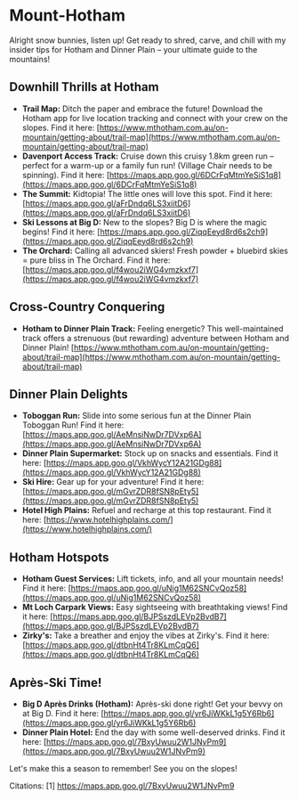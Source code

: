 # Mount-Hotham

Alright snow bunnies, listen up! Get ready to shred, carve, and chill with my insider tips for Hotham and Dinner Plain – your ultimate guide to the mountains!

## Downhill Thrills at Hotham

*   **Trail Map:** Ditch the paper and embrace the future! Download the Hotham app for live location tracking and connect with your crew on the slopes. Find it here: [https://www.mthotham.com.au/on-mountain/getting-about/trail-map](https://www.mthotham.com.au/on-mountain/getting-about/trail-map)
*   **Davenport Access Track:** Cruise down this cruisy 1.8km green run – perfect for a warm-up or a family fun run! (Village Chair needs to be spinning). Find it here: [https://maps.app.goo.gl/6DCrFqMtmYeSiS1q8](https://maps.app.goo.gl/6DCrFqMtmYeSiS1q8)
*   **The Summit:** Kidtopia! The little ones will love this spot. Find it here: [https://maps.app.goo.gl/aFrDndq6LS3xiitD6](https://maps.app.goo.gl/aFrDndq6LS3xiitD6)
*   **Ski Lessons at Big D:** New to the slopes? Big D is where the magic begins! Find it here: [https://maps.app.goo.gl/ZiqqEeyd8rd6s2ch9](https://maps.app.goo.gl/ZiqqEeyd8rd6s2ch9)
*   **The Orchard:** Calling all advanced skiers! Fresh powder + bluebird skies = pure bliss in The Orchard. Find it here: [https://maps.app.goo.gl/f4wou2iWG4vmzkxf7](https://maps.app.goo.gl/f4wou2iWG4vmzkxf7)

## Cross-Country Conquering

*   **Hotham to Dinner Plain Track:** Feeling energetic? This well-maintained track offers a strenuous (but rewarding) adventure between Hotham and Dinner Plain! [https://www.mthotham.com.au/on-mountain/getting-about/trail-map](https://www.mthotham.com.au/on-mountain/getting-about/trail-map)

## Dinner Plain Delights

*   **Toboggan Run:** Slide into some serious fun at the Dinner Plain Toboggan Run! Find it here: [https://maps.app.goo.gl/AeMnsiNwDr7DVxp6A](https://maps.app.goo.gl/AeMnsiNwDr7DVxp6A)
*   **Dinner Plain Supermarket:** Stock up on snacks and essentials. Find it here: [https://maps.app.goo.gl/VkhWycY12A21GDg88](https://maps.app.goo.gl/VkhWycY12A21GDg88)
*   **Ski Hire:** Gear up for your adventure! Find it here: [https://maps.app.goo.gl/mGvrZDR8fSN8pEty5](https://maps.app.goo.gl/mGvrZDR8fSN8pEty5)
*   **Hotel High Plains:** Refuel and recharge at this top restaurant. Find it here: [https://www.hotelhighplains.com/](https://www.hotelhighplains.com/)

## Hotham Hotspots

*   **Hotham Guest Services:** Lift tickets, info, and all your mountain needs! Find it here: [https://maps.app.goo.gl/uNig1M62SNCvQoz58](https://maps.app.goo.gl/uNig1M62SNCvQoz58)
*   **Mt Loch Carpark Views:** Easy sightseeing with breathtaking views! Find it here: [https://maps.app.goo.gl/BJPSszdLEVp2BvdB7](https://maps.app.goo.gl/BJPSszdLEVp2BvdB7)
*   **Zirky's:** Take a breather and enjoy the vibes at Zirky's. Find it here: [https://maps.app.goo.gl/dtbnHt4Tr8KLmCqQ6](https://maps.app.goo.gl/dtbnHt4Tr8KLmCqQ6)

## Après-Ski Time!

*   **Big D Après Drinks (Hotham):** Après-ski done right! Get your bevvy on at Big D. Find it here: [https://maps.app.goo.gl/yr6JiWKkL1g5Y6Rb6](https://maps.app.goo.gl/yr6JiWKkL1g5Y6Rb6)
*   **Dinner Plain Hotel:** End the day with some well-deserved drinks. Find it here: [https://maps.app.goo.gl/7BxyUwuu2W1JNvPm9](https://maps.app.goo.gl/7BxyUwuu2W1JNvPm9)

Let's make this a season to remember! See you on the slopes!

Citations:
[1] https://maps.app.goo.gl/7BxyUwuu2W1JNvPm9

